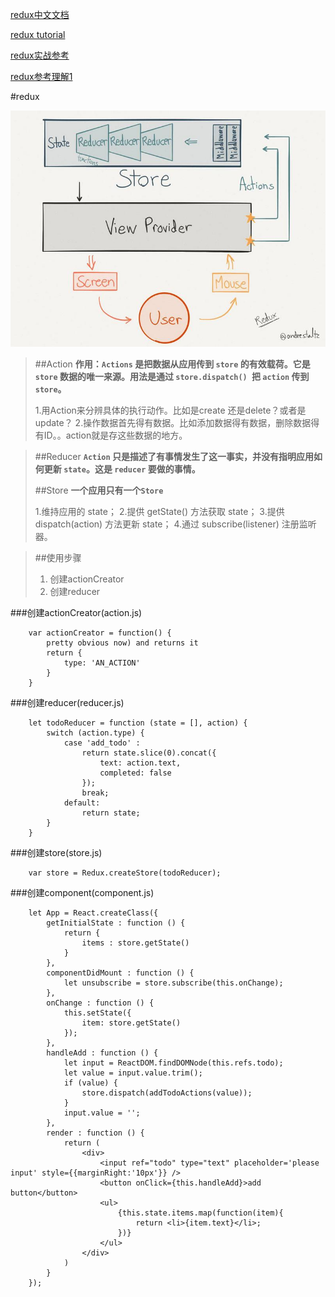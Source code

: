 [redux中文文档](http://camsong.github.io/redux-in-chinese/index.html)

[redux tutorial](https://github.com/react-guide/redux-tutorial-cn)

[redux实战参考](http://bluereader.org/article/89427686)

[redux参考理解1](https://segmentfault.com/a/1190000004208610)

#redux

![](./img/redux.jpg)

>##Action
> **作用：`Actions` 是把数据从应用传到 `store` 的有效载荷。它是 `store` 数据的唯一来源。用法是通过 `store.dispatch() `把 `action` 传到 `store`。**
> 
> 1.用Action来分辨具体的执行动作。比如是create 还是delete？或者是update？
> 2.操作数据首先得有数据。比如添加数据得有数据，删除数据得有ID。。action就是存这些数据的地方。

>##Reducer
> **`Action` 只是描述了有事情发生了这一事实，并没有指明应用如何更新 `state`。这是 `reducer` 要做的事情。**
>
>##Store
> **一个应用只有一个`Store`**
> 
> 1.维持应用的 state；
> 2.提供 getState() 方法获取 state；
> 3.提供 dispatch(action) 方法更新 state；
> 4.通过 subscribe(listener) 注册监听器。




>##使用步骤
> 1. 创建actionCreator
> 2. 创建reducer






###创建actionCreator(action.js)

        var actionCreator = function() {
            pretty obvious now) and returns it
            return {
                type: 'AN_ACTION'
            }
        }

###创建reducer(reducer.js)

        let todoReducer = function (state = [], action) {
            switch (action.type) {
                case 'add_todo' : 
                    return state.slice(0).concat({
                        text: action.text,
                        completed: false
                    });
                    break;
                default:
                    return state;
            }
        }

###创建store(store.js)

        var store = Redux.createStore(todoReducer);

###创建component(component.js)

        let App = React.createClass({
            getInitialState : function () {
                return {
                    items : store.getState()
                }   
            },
            componentDidMount : function () {
                let unsubscribe = store.subscribe(this.onChange);
            },
            onChange : function () {
                this.setState({
                    item: store.getState()
                });
            },
            handleAdd : function () {
                let input = ReactDOM.findDOMNode(this.refs.todo);
                let value = input.value.trim();
                if (value) {
                    store.dispatch(addTodoActions(value));
                }
                input.value = '';
            },
            render : function () {
                return (
                    <div>
                        <input ref="todo" type="text" placeholder='please input' style={{marginRight:'10px'}} />
                        <button onClick={this.handleAdd}>add button</button>
                        <ul>
                            {this.state.items.map(function(item){
                                return <li>{item.text}</li>;
                            })}
                        </ul>
                    </div>          
                )
            }
        });